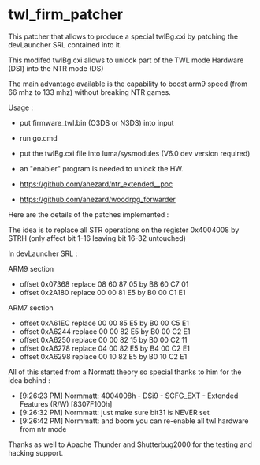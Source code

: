 # twl_firm_patcher

This patcher that allows to produce a special twlBg.cxi by patching the devLauncher SRL contained into it.

This modifed twlBg.cxi allows to unlock part of the TWL mode Hardware (DSI) into the NTR mode (DS)

The main advantage available is the capability to boost arm9 speed (from 66 mhz to 133 mhz) without breaking NTR games.

Usage :
- put firmware_twl.bin (O3DS or N3DS) into input
- run go.cmd
- put the twlBg.cxi file into luma/sysmodules (V6.0 dev version required)
- an "enabler" program is needed to unlock the HW. 

- https://github.com/ahezard/ntr_extended__poc
- https://github.com/ahezard/woodrpg_forwarder

Here are the details of the patches implemented :

The idea is to replace all STR operations on the register 0x4004008 by STRH (only affect bit 1-16 leaving bit 16-32 untouched)

In devLauncher SRL :

ARM9 section
- offset 0x07368 replace 08 60 87 05 by B8 60 C7 01
- offset 0x2A180 replace 00 00 81 E5 by B0 00 C1 E1

ARM7 section
- offset 0xA61EC replace 00 00 85 E5 by B0 00 C5 E1
- offset 0xA6244 replace 00 00 82 E5 by B0 00 C2 E1
- offset 0xA6250 replace 00 00 82 15 by B0 00 C2 11
- offset 0xA6278 replace 04 00 82 E5 by B4 00 C2 E1
- offset 0xA6298 replace 00 10 82 E5 by B0 10 C2 E1

All of this started from a Normatt theory so special thanks to him for the idea behind :
- [9:26:23 PM] Normmatt: 4004008h - DSi9 - SCFG_EXT - Extended Features (R/W) [8307F100h]
- [9:26:32 PM] Normmatt: just make sure bit31 is NEVER set
- [9:26:42 PM] Normmatt: and boom you can re-enable all twl hardware from ntr mode

Thanks as well to Apache Thunder and Shutterbug2000 for the testing and hacking support.
 
